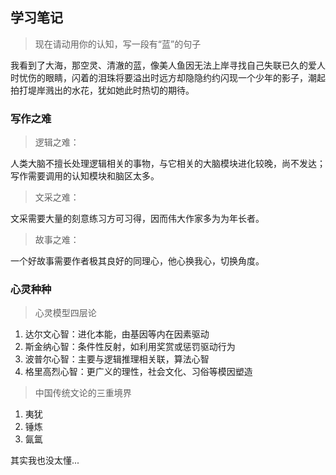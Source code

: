 ## 学习笔记

> 现在请动用你的认知，写一段有“蓝”的句子

我看到了大海，那空灵、清澈的蓝，像美人鱼因无法上岸寻找自己失联已久的爱人时忧伤的眼睛，闪着的泪珠将要溢出时远方却隐隐约约闪现一个少年的影子，潮起拍打堤岸溅出的水花，犹如她此时热切的期待。

### 写作之难
> 逻辑之难：

人类大脑不擅长处理逻辑相关的事物，与它相关的大脑模块进化较晚，尚不发达；写作需要调用的认知模块和脑区太多。

> 文采之难： 

文采需要大量的刻意练习方可习得，因而伟大作家多为为年长者。

> 故事之难：

一个好故事需要作者极其良好的同理心，他心换我心，切换角度。

### 心灵种种
> 心灵模型四层论

1. 达尔文心智：进化本能，由基因等内在因素驱动
2. 斯金纳心智：条件性反射，如利用奖赏或惩罚驱动行为
3. 波普尔心智：主要与逻辑推理相关联，算法心智
4. 格里高烈心智：更广义的理性，社会文化、习俗等模因塑造

> 中国传统文论的三重境界

1. 夷犹
2. 锤炼
3. 氤氲

其实我也没太懂...

